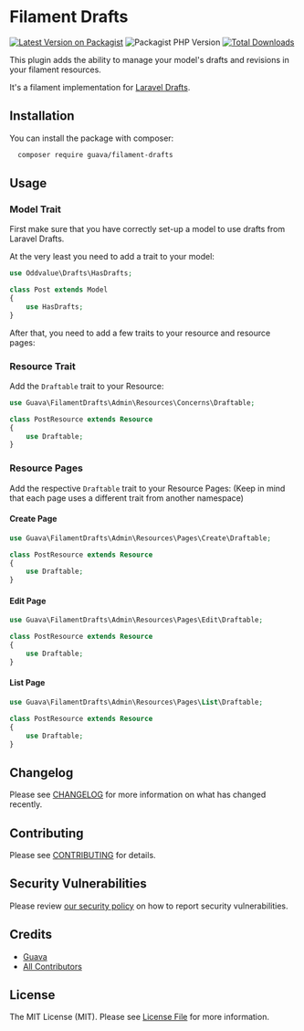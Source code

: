 
# Filament Drafts

[![Latest Version on Packagist](https://img.shields.io/packagist/v/guava/filament-drafts.svg?style=flat-square)](https://packagist.org/packages/guava/filament-drafts)
![Packagist PHP Version](https://img.shields.io/packagist/dependency-v/guava/filament-drafts/php?style=flat-square)
[![Total Downloads](https://img.shields.io/packagist/dt/guava/filament-drafts.svg?style=flat-square)](https://packagist.org/packages/guava/filament-drafts)

This plugin adds the ability to manage your model's drafts and revisions in your filament resources.

It's a filament implementation for [Laravel Drafts](https://github.com/oddvalue/laravel-drafts).

## Installation

You can install the package with composer:

```bash
  composer require guava/filament-drafts
```

## Usage

### Model Trait
First make sure that you have correctly set-up a model to use drafts from Laravel Drafts.

At the very least you need to add a trait to your model:
```php
use Oddvalue\Drafts\HasDrafts;

class Post extends Model
{
    use HasDrafts;
}
```

After that, you need to add a few traits to your resource and resource pages:

### Resource Trait
Add the `Draftable` trait to your Resource:

```php
use Guava\FilamentDrafts\Admin\Resources\Concerns\Draftable;

class PostResource extends Resource
{
    use Draftable;
}
```

### Resource Pages
Add the respective `Draftable` trait to your Resource Pages:
(Keep in mind that each page uses a different trait from another namespace)

#### Create Page
```php
use Guava\FilamentDrafts\Admin\Resources\Pages\Create\Draftable;

class PostResource extends Resource
{
    use Draftable;
}
```

#### Edit Page
```php
use Guava\FilamentDrafts\Admin\Resources\Pages\Edit\Draftable;

class PostResource extends Resource
{
    use Draftable;
}
```

#### List Page
```php
use Guava\FilamentDrafts\Admin\Resources\Pages\List\Draftable;

class PostResource extends Resource
{
    use Draftable;
}
```

## Changelog

Please see [CHANGELOG](CHANGELOG.md) for more information on what has changed recently.

## Contributing

Please see [CONTRIBUTING](.github/CONTRIBUTING.md) for details.

## Security Vulnerabilities

Please review [our security policy](../../security/policy) on how to report security vulnerabilities.

## Credits

- [Guava](https://github.com/GuavaCZ)
- [All Contributors](../../contributors)

## License

The MIT License (MIT). Please see [License File](LICENSE.md) for more information.
